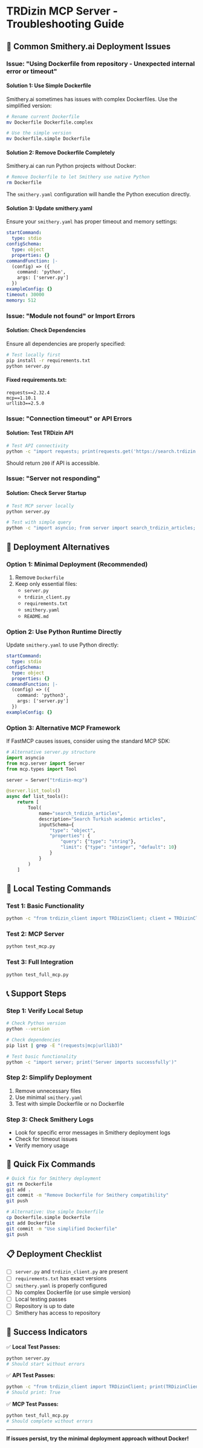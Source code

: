 # TRDizin MCP Server - Troubleshooting Guide

## 🚨 Common Smithery.ai Deployment Issues

### Issue: "Using Dockerfile from repository - Unexpected internal error or timeout"

#### **Solution 1: Use Simple Dockerfile**
Smithery.ai sometimes has issues with complex Dockerfiles. Use the simplified version:

```bash
# Rename current Dockerfile
mv Dockerfile Dockerfile.complex

# Use the simple version
mv Dockerfile.simple Dockerfile
```

#### **Solution 2: Remove Dockerfile Completely**
Smithery.ai can run Python projects without Docker:

```bash
# Remove Dockerfile to let Smithery use native Python
rm Dockerfile
```

The `smithery.yaml` configuration will handle the Python execution directly.

#### **Solution 3: Update smithery.yaml**
Ensure your `smithery.yaml` has proper timeout and memory settings:

```yaml
startCommand:
  type: stdio
configSchema:
  type: object
  properties: {}
commandFunction: |-
  (config) => ({
    command: 'python',
    args: ['server.py']
  })
exampleConfig: {}
timeout: 30000
memory: 512
```

### Issue: "Module not found" or Import Errors

#### **Solution: Check Dependencies**
Ensure all dependencies are properly specified:

```bash
# Test locally first
pip install -r requirements.txt
python server.py
```

#### **Fixed requirements.txt:**
```
requests==2.32.4
mcp==1.10.1
urllib3==2.5.0
```

### Issue: "Connection timeout" or API Errors

#### **Solution: Test TRDizin API**
```bash
# Test API connectivity
python -c "import requests; print(requests.get('https://search.trdizin.gov.tr/api/defaultSearch/publication/?q=test&limit=1').status_code)"
```

Should return `200` if API is accessible.

### Issue: "Server not responding"

#### **Solution: Check Server Startup**
```bash
# Test MCP server locally
python server.py

# Test with simple query
python -c "import asyncio; from server import search_trdizin_articles; print(asyncio.run(search_trdizin_articles('test', 1)))"
```

## 🔧 Deployment Alternatives

### Option 1: Minimal Deployment (Recommended)
1. Remove `Dockerfile`
2. Keep only essential files:
   - `server.py`
   - `trdizin_client.py`
   - `requirements.txt`
   - `smithery.yaml`
   - `README.md`

### Option 2: Use Python Runtime Directly
Update `smithery.yaml` to use Python directly:

```yaml
startCommand:
  type: stdio
configSchema:
  type: object
  properties: {}
commandFunction: |-
  (config) => ({
    command: 'python3',
    args: ['server.py']
  })
exampleConfig: {}
```

### Option 3: Alternative MCP Framework
If FastMCP causes issues, consider using the standard MCP SDK:

```python
# Alternative server.py structure
import asyncio
from mcp.server import Server
from mcp.types import Tool

server = Server("trdizin-mcp")

@server.list_tools()
async def list_tools():
    return [
        Tool(
            name="search_trdizin_articles",
            description="Search Turkish academic articles",
            inputSchema={
                "type": "object",
                "properties": {
                    "query": {"type": "string"},
                    "limit": {"type": "integer", "default": 10}
                }
            }
        )
    ]
```

## 🧪 Local Testing Commands

### Test 1: Basic Functionality
```bash
python -c "from trdizin_client import TRDizinClient; client = TRDizinClient(); result = client.search_articles('test', 1); print('Success:', result['success'])"
```

### Test 2: MCP Server
```bash
python test_mcp.py
```

### Test 3: Full Integration
```bash
python test_full_mcp.py
```

## 📞 Support Steps

### Step 1: Verify Local Setup
```bash
# Check Python version
python --version

# Check dependencies
pip list | grep -E "(requests|mcp|urllib3)"

# Test basic functionality
python -c "import server; print('Server imports successfully')"
```

### Step 2: Simplify Deployment
1. Remove unnecessary files
2. Use minimal `smithery.yaml`
3. Test with simple Dockerfile or no Dockerfile

### Step 3: Check Smithery Logs
- Look for specific error messages in Smithery deployment logs
- Check for timeout issues
- Verify memory usage

## 🚀 Quick Fix Commands

```bash
# Quick fix for Smithery deployment
git rm Dockerfile
git add .
git commit -m "Remove Dockerfile for Smithery compatibility"
git push

# Alternative: Use simple Dockerfile
cp Dockerfile.simple Dockerfile
git add Dockerfile
git commit -m "Use simplified Dockerfile"
git push
```

## 📋 Deployment Checklist

- [ ] `server.py` and `trdizin_client.py` are present
- [ ] `requirements.txt` has exact versions
- [ ] `smithery.yaml` is properly configured
- [ ] No complex Dockerfile (or use simple version)
- [ ] Local testing passes
- [ ] Repository is up to date
- [ ] Smithery has access to repository

## 🎯 Success Indicators

✅ **Local Test Passes:**
```bash
python server.py
# Should start without errors
```

✅ **API Test Passes:**
```bash
python -c "from trdizin_client import TRDizinClient; print(TRDizinClient().search_articles('test', 1)['success'])"
# Should print: True
```

✅ **MCP Test Passes:**
```bash
python test_full_mcp.py
# Should complete without errors
```

---

**If issues persist, try the minimal deployment approach without Docker!**
